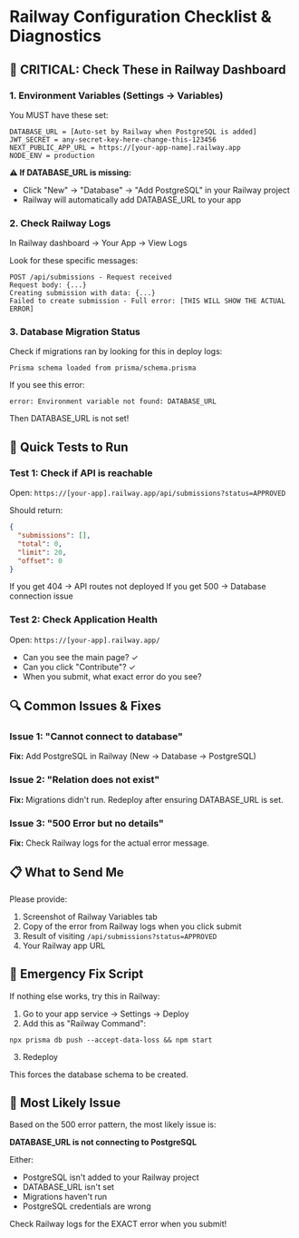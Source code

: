 # Railway Configuration Checklist & Diagnostics

## 🔴 CRITICAL: Check These in Railway Dashboard

### 1. Environment Variables (Settings → Variables)
You MUST have these set:

```
DATABASE_URL = [Auto-set by Railway when PostgreSQL is added]
JWT_SECRET = any-secret-key-here-change-this-123456
NEXT_PUBLIC_APP_URL = https://[your-app-name].railway.app
NODE_ENV = production
```

**⚠️ If DATABASE_URL is missing:**
- Click "New" → "Database" → "Add PostgreSQL" in your Railway project
- Railway will automatically add DATABASE_URL to your app

### 2. Check Railway Logs
In Railway dashboard → Your App → View Logs

Look for these specific messages:
```
POST /api/submissions - Request received
Request body: {...}
Creating submission with data: {...}
Failed to create submission - Full error: [THIS WILL SHOW THE ACTUAL ERROR]
```

### 3. Database Migration Status
Check if migrations ran by looking for this in deploy logs:
```
Prisma schema loaded from prisma/schema.prisma
```

If you see this error:
```
error: Environment variable not found: DATABASE_URL
```
Then DATABASE_URL is not set!

## 🧪 Quick Tests to Run

### Test 1: Check if API is reachable
Open: `https://[your-app].railway.app/api/submissions?status=APPROVED`

Should return:
```json
{
  "submissions": [],
  "total": 0,
  "limit": 20,
  "offset": 0
}
```

If you get 404 → API routes not deployed
If you get 500 → Database connection issue

### Test 2: Check Application Health
Open: `https://[your-app].railway.app/`

- Can you see the main page? ✓
- Can you click "Contribute"? ✓
- When you submit, what exact error do you see?

## 🔍 Common Issues & Fixes

### Issue 1: "Cannot connect to database"
**Fix:** Add PostgreSQL in Railway (New → Database → PostgreSQL)

### Issue 2: "Relation does not exist"
**Fix:** Migrations didn't run. Redeploy after ensuring DATABASE_URL is set.

### Issue 3: "500 Error but no details"
**Fix:** Check Railway logs for the actual error message.

## 📋 What to Send Me

Please provide:
1. Screenshot of Railway Variables tab
2. Copy of the error from Railway logs when you click submit
3. Result of visiting `/api/submissions?status=APPROVED`
4. Your Railway app URL

## 🚀 Emergency Fix Script

If nothing else works, try this in Railway:

1. Go to your app service → Settings → Deploy
2. Add this as "Railway Command":
```
npx prisma db push --accept-data-loss && npm start
```
3. Redeploy

This forces the database schema to be created.

## 🎯 Most Likely Issue

Based on the 500 error pattern, the most likely issue is:

**DATABASE_URL is not connecting to PostgreSQL**

Either:
- PostgreSQL isn't added to your Railway project
- DATABASE_URL isn't set
- Migrations haven't run
- PostgreSQL credentials are wrong

Check Railway logs for the EXACT error when you submit!